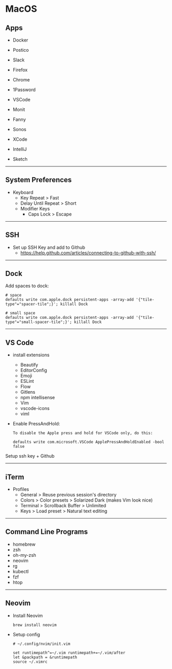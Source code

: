 # MacOS

## Apps
- Docker
- Postico
- Slack
- Firefox
- Chrome
- 1Password
- VSCode
- Monit
- Fanny
- Sonos

- XCode
- IntelliJ
- Sketch

----
## System Preferences
- Keyboard
  - Key Repeat > Fast
  - Delay Until Repeat > Short
  - Modifier Keys
    - Caps Lock > Escape

---
## SSH
- Set up SSH Key and add to Github
  - https://help.github.com/articles/connecting-to-github-with-ssh/

---
## Dock
Add spaces to dock:
```
# space
defaults write com.apple.dock persistent-apps -array-add '{"tile-type"="spacer-tile";}'; killall Dock

# small space
defaults write com.apple.dock persistent-apps -array-add '{"tile-type"="small-spacer-tile";}'; killall Dock
```


---
## VS Code
- install extensions
  - Beautify
  - EditorConfig
  - Emoji
  - ESLint
  - Flow
  - Gitlens
  - npm intellisense
  - Vim
  - vscode-icons
  - viml

- Enable PressAndHold:
    ```
    To disable the Apple press and hold for VSCode only, do this:

    defaults write com.microsoft.VSCode ApplePressAndHoldEnabled -bool false
    ```

Setup ssh key + Github

---
## iTerm
- Profiles
  - General > Reuse previous session's directory
  - Colors > Color presets > Solarized Dark (makes Vim look nice)
  - Terminal > Scrollback Buffer > Unlimited
  - Keys > Load preset > Natural text editing

---
## Command Line Programs
- homebrew
- zsh
- oh-my-zsh
- neovim
- rg
- kubectl
- fzf
- htop

----
## Neovim
- Install Neovim
  ```
  brew install neovim
  ```
- Setup config
  ```
  # ~/.config/nvim/init.vim

  set runtimepath^=~/.vim runtimepath+=~/.vim/after
  let &packpath = &runtimepath
  source ~/.vimrc
  ```